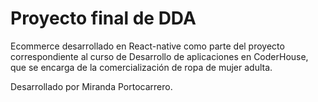 # Proyecto final de DDA

Ecommerce desarrollado en React-native como parte del proyecto correspondiente al curso de Desarrollo de aplicaciones en CoderHouse, que se encarga de la comercialización de ropa de mujer adulta. 

Desarrollado por Miranda Portocarrero.